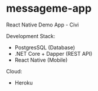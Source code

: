 # messageme-app
React Native Demo App - Civi

Development Stack:
- PostgresSQL (Database)
- .NET Core + Dapper (REST API)
- React Native (Mobile)

Cloud:
- Heroku
